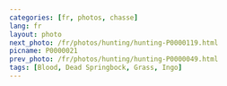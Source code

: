 ```yaml
---
categories: [fr, photos, chasse]
lang: fr
layout: photo
next_photo: /fr/photos/hunting/hunting-P0000119.html
picname: P0000021
prev_photo: /fr/photos/hunting/hunting-P0000049.html
tags: [Blood, Dead Springbock, Grass, Ingo]
---
```

